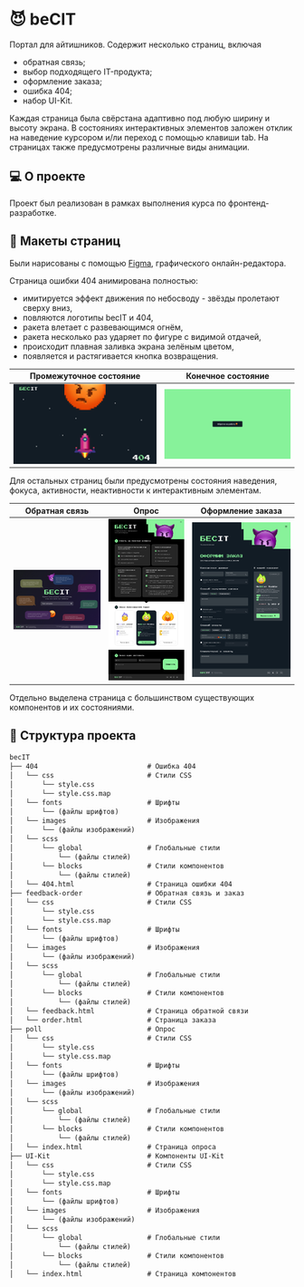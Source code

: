 # :smiling_imp: beCIT

Портал для айтишников. Содержит несколько страниц, включая
- обратная связь;
- выбор подходящего IT-продукта;
- оформление заказа;
- ошибка 404;
- набор UI-Kit.

Каждая страница была свёрстана адаптивно под любую ширину и высоту экрана. В состояниях интерактивных элементов заложен отклик на наведение курсором и/ли переход с помощью клавиши tab. На страницах также предусмотрены различные виды анимации. 

## 💻 О проекте
Проект был реализован в рамках выполнения курса по фронтенд-разработке. 

## :art: Макеты страниц

Были нарисованы с помощью [Figma](https://www.figma.com/design/MmajFwC68UUJzpW748v32l/%D0%BF%D1%80%D0%B0%D0%BA%D1%82%D0%B8%D0%BA%D0%B0?node-id=14-28&t=IOjwaF0ZlSBkamCV-1), графического онлайн-редактора.

Страница ошибки 404 анимирована полностью: 
- имитируется эффект движения по небосводу - звёзды пролетают сверху вниз,
- повляются логотипы becIT и 404,
- ракета влетает с развевающимся огнём,
- ракета несколько раз ударяет по фигуре с видимой отдачей,
- происходит плавная заливка экрана зелёным цветом,
- появляется и растягивается кнопка возвращения. 

| Промежуточное состояние | Конечное состояние |
|-------------|-------------|
| <img src="layout/404 - БЕСIT.png" alt="main-page" width="600px"> | <img src="layout/404 - БЕСIT (1).png" alt="add-events" width="600px"> |

Для остальных страниц были предусмотрены состояния наведения, фокуса, активности, неактивности к интерактивным элементам.

| Обратная связь | Опрос | Оформление заказа |
|-------------|-------------|-------------|
| <img src="layout/Обратная связь - БЕСIT.jpg" alt="feedback" width="600px"> | <img src="layout/Опрос - БЕСIT.jpg" alt="poll" width="600px"> | <img src="layout/Оформление заказа - БЕСIT.jpg" alt="order" width="600px"> |

Отдельно выделена страница с большинством существующих компонентов и их состояниями.

## 📂 Структура проекта
```
becIT 
├── 404                           # Ошибка 404
│   └── css                       # Стили CSS 
│       └── style.css 
│       └── style.css.map 
│   └── fonts                     # Шрифты 
│       └── (файлы шрифтов) 
│   └── images                    # Изображения 
│       └── (файлы изображений) 
│   └── scss
│       └── global                # Глобальные стили
│           └── (файлы стилей) 
│       └── blocks                # Стили компонентов
│           └── (файлы стилей) 
│   └── 404.html                  # Страница ошибки 404
├── feedback-order                # Обратная связь и заказ 
│   └── css                       # Стили CSS 
│       └── style.css 
│       └── style.css.map 
│   └── fonts                     # Шрифты 
│       └── (файлы шрифтов) 
│   └── images                    # Изображения 
│       └── (файлы изображений) 
│   └── scss
│       └── global                # Глобальные стили
│           └── (файлы стилей) 
│       └── blocks                # Стили компонентов
│           └── (файлы стилей) 
│   └── feedback.html             # Страница обратной связи
│   └── order.html                # Страница заказа
├── poll                          # Опрос
│   └── css                       # Стили CSS 
│       └── style.css 
│       └── style.css.map 
│   └── fonts                     # Шрифты 
│       └── (файлы шрифтов) 
│   └── images                    # Изображения 
│       └── (файлы изображений) 
│   └── scss
│       └── global                # Глобальные стили
│           └── (файлы стилей) 
│       └── blocks                # Стили компонентов
│           └── (файлы стилей) 
│   └── index.html                # Страница опроса
├── UI-Kit                        # Компоненты UI-Kit
│   └── css                       # Стили CSS 
│       └── style.css 
│       └── style.css.map 
│   └── fonts                     # Шрифты 
│       └── (файлы шрифтов) 
│   └── images                    # Изображения 
│       └── (файлы изображений) 
│   └── scss
│       └── global                # Глобальные стили
│           └── (файлы стилей) 
│       └── blocks                # Стили компонентов
│           └── (файлы стилей) 
│   └── index.html                # Страница компонентов
```
